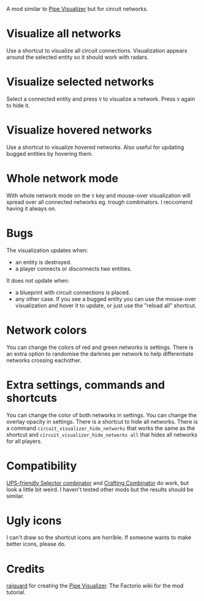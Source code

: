 A mod similar to [Pipe Visualizer](https://mods.factorio.com/mod/PipeVisualizer) but for circuit networks.

# Visualize all networks
Use a shortcut to visualize all circuit connections.
Visualization appears around the selected entity so it should work with radars.

# Visualize selected networks
Select a connected entity and press `V` to visualize a network.
Press `V` again to hide it.

# Visualize hovered networks
Use a shortcut to visualize hovered networks.
Also useful for updating bugged entities by hovering them.

# Whole network mode
With whole network mode on the `V` key and mouse-over visualization will spread over all connected networks eg. trough combinators. I reccomend having it always on.

# Bugs
The visualization updates when:
- an entity is destroyed.
- a player connects or disconnects two entities.

It does not update when:
- a blueprint with circuit connections is placed.
- any other case.
If you see a bugged entity you can use the mouse-over visualization and hover it to update, or just use the "reload all" shortcut.

# Network colors
You can change the colors of red and green networks is settings.
There is an extra option to randomise the darknes per network to help differentiate networks crossing eachother.

# Extra settings, commands and shortcuts
You can change the color of both networks in settings.
You can change the overlay opacity in settings.
There is a shortcut to hide all networks.
There is a command `circuit_visualizer_hide_networks` that works the same as the shortcut and `circuit_visualizer_hide_networks all` that hides all networks for all players.

# Compatibility
[UPS-friendly Selector combinator](https://mods.factorio.com/mod/selector-combinator) and [Crafting Combinator](https://mods.factorio.com/mod/crafting_combinator) do work, but look a little bit weird.
I haven't tested other mods but the results should be similar.

# Ugly icons
I can't draw so the shortcut icons are horrible. If someone wants to make better icons, please do.

# Credits
[raiguard](https://mods.factorio.com/user/raiguard) for creating the [Pipe Visualizer](https://mods.factorio.com/mod/PipeVisualizer).
The Factorio wiki for the mod tutorial.
